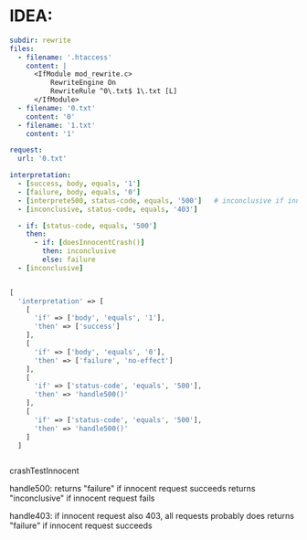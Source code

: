 # IDEA:
```yaml
subdir: rewrite
files:
  - filename: '.htaccess'
    content: |
      <IfModule mod_rewrite.c>
          RewriteEngine On
          RewriteRule ^0\.txt$ 1\.txt [L]
      </IfModule>
  - filename: '0.txt'
    content: '0'
  - filename: '1.txt'
    content: '1'

request:
  url: '0.txt'

interpretation:
  - [success, body, equals, '1']
  - [failure, body, equals, '0']
  - [interprete500, status-code, equals, '500']   # inconclusive if innocent also crashes, otherwise failure
  - [inconclusive, status-code, equals, '403']

  - if: [status-code, equals, '500']
    then:
      - if: [doesInnocentCrash()]
        then: inconclusive
        else: failure
  - [inconclusive]



```

```php
[
  'interpretation' => [
    [
      'if' => ['body', 'equals', '1'],
      'then' => ['success']
    ],
    [
      'if' => ['body', 'equals', '0'],
      'then' => ['failure', 'no-effect']
    ],
    [
      'if' => ['status-code', 'equals', '500'],
      'then' => 'handle500()'
    ],
    [
      'if' => ['status-code', 'equals', '500'],
      'then' => 'handle500()'
    ]
  ]

```

```yaml

```

crashTestInnocent

handle500:
  returns "failure" if innocent request succeeds
  returns "inconclusive" if innocent request fails

handle403:
  if innocent request also 403, all requests probably does
  returns "failure" if innocent request succeeds
